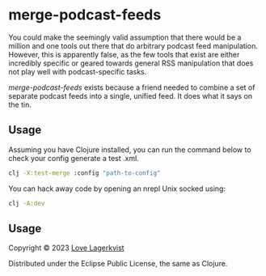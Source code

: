 # merge-podcast-feeds

You could make the seemingly valid assumption that there would be a
million and one tools out there that do arbitrary podcast feed
manipulation. However, this is apparently false, as the few tools
that exist are either incredibly specific or geared towards general
RSS manipulation that does not play well with podcast-specific tasks.

_merge-podcast-feeds_ exists because a friend needed to combine a set 
of separate podcast feeds into a single, unified feed. It does what
it says on the tin.

## Usage

Assuming you have Clojure installed, you can run the command below to check your config generate a test .xml.

``` bash
clj -X:test-merge :config "path-to-config"
```

You can hack away code by opening an nrepl Unix socked using:

``` bash
clj -A:dev
```

## Usage

Copyright © 2023 [Love Lagerkvist](https://motform.org)

Distributed under the Eclipse Public License, the same as Clojure.

